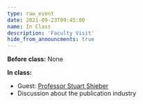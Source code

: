 ```yaml
---
type: raw_event
date: 2021-09-23T09:45:00
name: In Class
description: 'Faculty Visit'
hide_from_announcments: true
---
```


**Before class:** None

**In class:**
* Guest: [Professor Stuart Shieber](http://www.eecs.harvard.edu/shieber/)
* Discussion about the publication industry 

